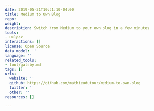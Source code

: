 ```yaml
---
date: 2019-05-31T10:31:10-04:00
title: Medium to Own Blog
repo: 
weight: 
description: Switch from Medium to your own blog in a few minutes
tools:
- Helper
interactions: []
license: Open Source
data_model: ''
language: ''
related_tools:
- tool/gatsby.md
tags: []
urls:
  website: ''
  github: https://github.com/mathieudutour/medium-to-own-blog
  twitter: ''
  other: ''
resources: []

---
```

